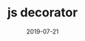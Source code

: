 ---
title: "js decorator"
date: "2019-07-21"
layout: post
draft: false
path: "/posts/js-decorator"
category: ""
tags:
  - 
description: ""
---